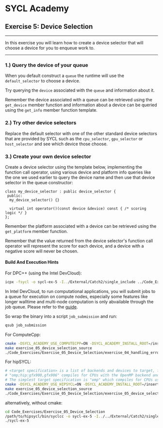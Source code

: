 # SYCL Academy

## Exercise 5: Device Selection

---

In this exercise you will learn how to create a device selector that will choose
a device for you to enqueue work to.

---

### 1.) Query the device of your queue

When you default construct a `queue` the runtime will use the `default_selector`
to choose a device. 

Try querying the `device` associated with the `queue` and information about it.

Remember the device associated with a queue can be retrieved using the
`get_device` member function and information about a device can be queried
using the `get_info` member function template.

### 2.) Try other device selectors

Replace the default selector with one of the other standard device selectors
that are provided by SYCL such as the `cpu_selector`, `gpu_selector` or
`host_selector` and see which device those choose.

### 3.) Create your own device selector

Create a device selector using the template below, implementing the function
call operator, using various device and platform info queries like the one we
used earlier to query the device name and then use that device selector in the
queue constructor:

```
class my_device_selector : public device_selector {
 public:
  my_device_selector() {}

  virtual int operator()(const device &device) const { /* scoring logic */ }
};
```

Remember the platform associated with a device can be retrieved using the
`get_platform` member function.

Remember that the value returned from the device selector's function call
operator will represent the score for each device, and a device with a negative
score will never be chosen. 


#### Build And Execution Hints

For DPC++ (using the Intel DevCloud):
```sh
icpx -fsycl -o sycl-ex-5 -I../External/Catch2/single_include ../Code_Exercises/Exercise_05_Device_Selection/source.cpp
```
In Intel DevCloud, to run computational applications, you will submit jobs to a queue for execution on compute nodes,
especially some features like longer walltime and multi-node computation is only abvailable through the job queue.
Please refer to the [guide][devcloud-job-submission].

So wrap the binary into a script `job_submission` and run:
```sh
qsub job_submission
```

For ComputeCpp:
```sh
cmake -DSYCL_ACADEMY_USE_COMPUTECPP=ON -DSYCL_ACADEMY_INSTALL_ROOT=/insert/path/to/computecpp ..
make exercise_05_device_selection_source
./Code_Exercises/Exercise_05_Device_Selection/exercise_04_handling_errors source
```


For hipSYCL:
```sh
# <target specification> is a list of backends and devices to target, for example
# "omp;hip:gfx900,gfx906" compiles for CPUs with the OpenMP backend and for AMD Vega 10 (gfx900) and Vega 20 (gfx906) GPUs using the HIP backend.
# The simplest target specification is "omp" which compiles for CPUs using the OpenMP backend.
cmake -DSYCL_ACADEMY_USE_HIPSYCL=ON -DSYCL_ACADEMY_INSTALL_ROOT=/insert/path/to/hipsycl -DHIPSYCL_TARGETS="<target specification>" ..
make exercise_05_device_selection_source
./Code_Exercises/Exercise_05_Device_Selection/exercise_05_device_selection_source
```
alternatively, without cmake:
```sh
cd Code_Exercises/Exercise_05_Device_Selection
/path/to/hipsycl/bin/syclcc -o sycl-ex-5 -I../../External/Catch2/single_include --hipsycl-targets="<target specification>" source.cpp
./sycl-ex-5
```


[devcloud-job-submission]: https://devcloud.intel.com/oneapi/documentation/job-submission/
